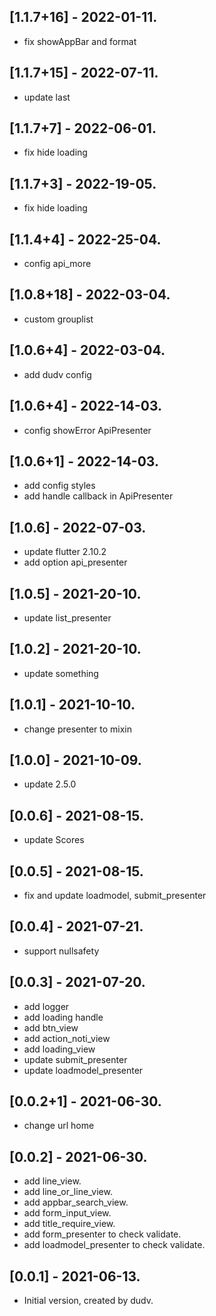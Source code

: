 ## [1.1.7+16] - 2022-01-11.

* fix showAppBar and format
## [1.1.7+15] - 2022-07-11.

* update last
## [1.1.7+7] - 2022-06-01.

* fix hide loading
## [1.1.7+3] - 2022-19-05.

* fix hide loading
## [1.1.4+4] - 2022-25-04.

* config api_more

## [1.0.8+18] - 2022-03-04.

* custom grouplist

## [1.0.6+4] - 2022-03-04.

* add dudv config

## [1.0.6+4] - 2022-14-03.

* config showError ApiPresenter

## [1.0.6+1] - 2022-14-03.

* add config styles
* add handle callback in ApiPresenter

## [1.0.6] - 2022-07-03.

* update flutter 2.10.2
* add option api_presenter

## [1.0.5] - 2021-20-10.

* update list_presenter

## [1.0.2] - 2021-20-10.

* update something

## [1.0.1] - 2021-10-10.

* change presenter to mixin

## [1.0.0] - 2021-10-09.

* update 2.5.0
## [0.0.6] - 2021-08-15.

* update Scores

## [0.0.5] - 2021-08-15.

* fix and update loadmodel, submit_presenter

## [0.0.4] - 2021-07-21.

* support nullsafety

## [0.0.3] - 2021-07-20.

* add logger
* add loading handle
* add btn_view
* add action_noti_view
* add loading_view
* update submit_presenter
* update loadmodel_presenter

## [0.0.2+1] - 2021-06-30.

* change url home

## [0.0.2] - 2021-06-30.

* add line_view.
* add line_or_line_view.
* add appbar_search_view.
* add form_input_view.
* add title_require_view.
* add form_presenter to check validate.
* add loadmodel_presenter to check validate.


## [0.0.1] - 2021-06-13.

* Initial version, created by dudv.
